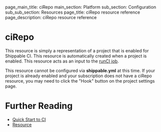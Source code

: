 page_main_title: ciRepo
main_section: Platform
sub_section: Configuration
sub_sub_section: Resources
page_title: ciRepo resource reference
page_description: ciRepo resource reference

# ciRepo
This resource is simply a representation of a project that is enabled for Shippable CI.  This resource is automatically created when a project is enabled.  This resource acts as an input to the [runCI job](/platform/workflow/job/runci/).

This resource cannot be configured via **shippable.yml** at this time. If your project is already enabled and your subscription does not have a ciRepo resource, you may need to click the "Hook" button on the project settings page.


# Further Reading
* [Quick Start to CI](/getting-started/ci-sample)
* [Resource](/platform/workflow/resource/overview)

